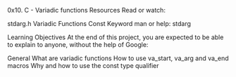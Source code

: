0x10. C - Variadic functions
Resources
Read or watch:

stdarg.h
Variadic Functions
Const Keyword
man or help:
stdarg

Learning Objectives
At the end of this project, you are expected to be able to explain to anyone, without the help of Google:

General
What are variadic functions
How to use va_start, va_arg and va_end macros
Why and how to use the const type qualifier
